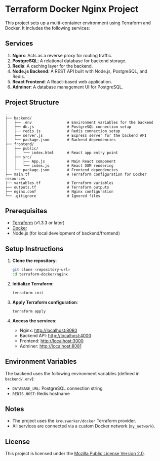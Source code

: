 # Terraform Docker Nginx Project

This project sets up a multi-container environment using Terraform and Docker. It includes the following services:

## Services

1. **Nginx**: Acts as a reverse proxy for routing traffic.
2. **PostgreSQL**: A relational database for backend storage.
3. **Redis**: A caching layer for the backend.
4. **Node.js Backend**: A REST API built with Node.js, PostgreSQL, and Redis.
5. **React Frontend**: A React-based web application.
6. **Adminer**: A database management UI for PostgreSQL.

## Project Structure

```
.
├── backend/
│   ├── .env                # Environment variables for the backend
│   ├── db.js               # PostgreSQL connection setup
│   ├── redis.js            # Redis connection setup
│   ├── server.js           # Express server for the backend API
│   └── package.json        # Backend dependencies
├── frontend/
│   ├── public/
│   │   └── index.html      # React app entry point
│   ├── src/
│   │   ├── App.js          # Main React component
│   │   └── index.js        # React DOM rendering
│   └── package.json        # Frontend dependencies
├── main.tf                 # Terraform configuration for Docker resources
├── variables.tf            # Terraform variables
├── outputs.tf              # Terraform outputs
├── nginx.conf              # Nginx configuration
└── .gitignore              # Ignored files
```

## Prerequisites

- [Terraform](https://www.terraform.io/downloads.html) (v1.3.3 or later)
- [Docker](https://www.docker.com/)
- Node.js (for local development of backend/frontend)

## Setup Instructions

1. **Clone the repository**:
   ```bash
   git clone <repository-url>
   cd terraform-docker/nginx
   ```

2. **Initialize Terraform**:
   ```bash
   terraform init
   ```

3. **Apply Terraform configuration**:
   ```bash
   terraform apply
   ```

4. **Access the services**:
   - Nginx: [http://localhost:8080](http://localhost:8080)
   - Backend API: [http://localhost:4000](http://localhost:4000)
   - Frontend: [http://localhost:3000](http://localhost:3000)
   - Adminer: [http://localhost:8081](http://localhost:8081)

## Environment Variables

The backend uses the following environment variables (defined in `backend/.env`):
- `DATABASE_URL`: PostgreSQL connection string
- `REDIS_HOST`: Redis hostname

## Notes

- The project uses the `kreuzwerker/docker` Terraform provider.
- All services are connected via a custom Docker network (`my_network`).

## License

This project is licensed under the [Mozilla Public License Version 2.0](https://www.mozilla.org/en-US/MPL/2.0/).
